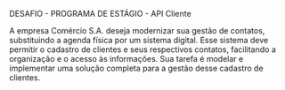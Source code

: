 DESAFIO - PROGRAMA DE ESTÁGIO - API Cliente

A empresa Comércio S.A. deseja modernizar sua gestão de contatos, substituindo a
agenda física por um sistema digital. Esse sistema deve permitir o cadastro de clientes e seus
respectivos contatos, facilitando a organização e o acesso às informações. Sua tarefa é
modelar e implementar uma solução completa para a gestão desse cadastro de clientes.
